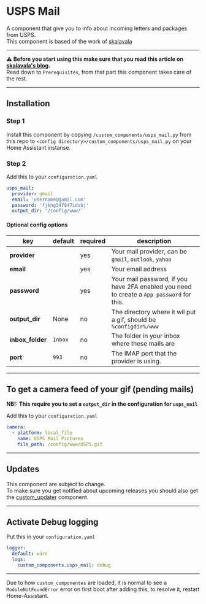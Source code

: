 # USPS Mail

A component that give you to info about incoming letters and packages from USPS.\
This component is based of the work of [skalavala](https://github.com/skalavala)

***
⚠️ **Before you start using this make sure that you read this article on [skalavala's blog](https://skalavala.github.io/usps/).**\
Read down to `Prerequisites`, from that part this component takes care of the rest.
***

## Installation

### Step 1

Install this component by copying `/custom_components/usps_mail.py` from this repo to `<config directory>/custom_components/usps_mail.py` on your Home Assistant instanse.

### Step 2

Add this to your `configuration.yaml`

```yaml
usps_mail:
  provider: gmail
  email: 'username@gamil.com'
  password: 'fjkhg347847idsbj'
  output_dir: '/config/www/'
```

#### Optional config options

| key | default | required | description
| --- | --- | --- | ---
| **provider** | | yes | Your mail provider, can be `gmail`, `outlook`, `yahoo`
| **email** | | yes | Your email address
| **password** | | yes | Your mail password, if you have 2FA enabled you need to create a `App password` for this.
| **output_dir** | None | no | The directory where it wil put a gif, should be `%configdir%/www`
| **inbox_folder** | `Inbox` | no | The folder in your inbox where these mails are
| **port** | `993` | no | The IMAP port that the provider is using.

***

## To get a camera feed of your gif (pending mails)

**NB!: This require you to set a `output_dir` in the configuration for `usps_mail`**

Add this to your `configuration.yaml`

```yaml
camera:
  - platform: local_file
    name: USPS Mail Pictures
    file_path: /config/www/USPS.gif
```

***

## Updates

This component are subject to change.\
To make sure you get notified about upcoming releases you should also get the [custom_updater](https://github.com/custom-components/custom_updater) component.

***

## Activate Debug logging

Put this in your `configuration.yaml`

```yaml
logger:
  default: warn
  logs:
    custom_components.usps_mail: debug
```

***

Due to how `custom_componentes` are loaded, it is normal to see a `ModuleNotFoundError` error on first boot after adding this, to resolve it, restart Home-Assistant.